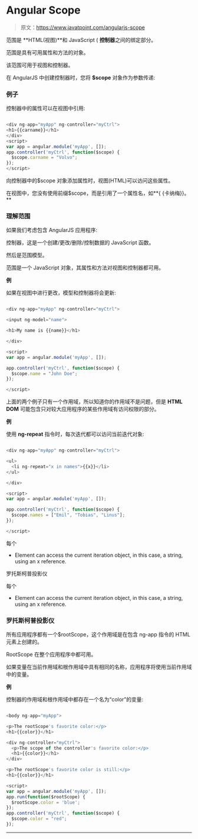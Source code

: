 # Angular Scope

> 原文：<https://www.javatpoint.com/angularjs-scope>

范围是 **HTML(视图)**和 JavaScript ( **控制器**之间的绑定部分。

范围是具有可用属性和方法的对象。

该范围可用于视图和控制器。

在 AngularJS 中创建控制器时，您将 **$scope** 对象作为参数传递:

### 例子

控制器中的属性可以在视图中引用:

```js

<div ng-app="myApp" ng-controller="myCtrl">
<h1>{{carname}}</h1>
</div>
<script>
var app = angular.module('myApp', []);
app.controller('myCtrl', function($scope) {
  $scope.carname = "Volvo";
});
</script>

```

向控制器中的$scope 对象添加属性时，视图(HTML)可以访问这些属性。

在视图中，您没有使用前缀$scope，而是引用了一个属性名，如**{ {卡纳梅}}。**

### 理解范围

如果我们考虑包含 AngularJS 应用程序:

控制器，这是一个创建/更改/删除/控制数据的 JavaScript 函数。

然后是范围模型。

范围是一个 JavaScript 对象，其属性和方法对视图和控制器都可用。

**例**

如果在视图中进行更改，模型和控制器将会更新:

```js

<div ng-app="myApp" ng-controller="myCtrl">

<input ng-model="name">

<h1>My name is {{name}}</h1>

</div>

<script>
var app = angular.module('myApp', []);

app.controller('myCtrl', function($scope) {
  $scope.name = "John Doe";
});

</script>

```

上面的两个例子只有一个作用域，所以知道你的作用域不是问题，但是 **HTML DOM** 可能包含只对较大应用程序的某些作用域有访问权限的部分。

**例**

使用 **ng-repeat** 指令时，每次迭代都可以访问当前迭代对象:

```js

<div ng-app="myApp" ng-controller="myCtrl">

<ul>
  <li ng-repeat="x in names">{{x}}</li>
</ul>

</div>

<script>
var app = angular.module('myApp', []);

app.controller('myCtrl', function($scope) {
  $scope.names = ["Emil", "Tobias", "Linus"];
});

</script>

```

每个

*   Element can access the current iteration object, in this case, a string, using an x reference.

罗托斯柯普投影仪

每个

*   Element can access the current iteration object, in this case, a string, using an x reference.

### 罗托斯柯普投影仪

所有应用程序都有一个$rootScope，这个作用域是在包含 ng-app 指令的 HTML 元素上创建的。

RootScope 在整个应用程序中都可用。

如果变量在当前作用域和根作用域中具有相同的名称，应用程序将使用当前作用域中的变量。

**例**

控制器的作用域和根作用域中都存在一个名为“color”的变量:

```js

<body ng-app="myApp">

<p>The rootScope's favorite color:</p>
<h1>{{color}}</h1>

<div ng-controller="myCtrl">
  <p>The scope of the controller's favorite color:</p>
  <h1>{{color}}</h1>
</div>

<p>The rootScope's favorite color is still:</p>
<h1>{{color}}</h1>

<script>
var app = angular.module('myApp', []);
app.run(function($rootScope) {
  $rootScope.color = 'blue';
});
app.controller('myCtrl', function($scope) {
  $scope.color = "red";
});

```

* * *